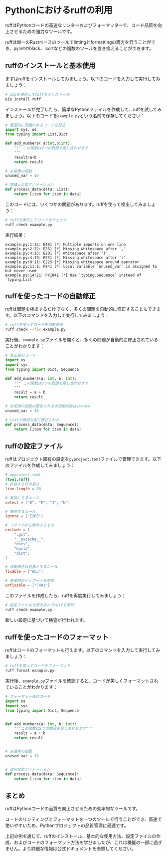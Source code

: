 # Pythonにおけるruffの利用

ruffはPythonコードの高速なリンターおよびフォーマッターで、コード品質を向上させるための強力なツールです。

ruffは単一のRustベースのツールでlintingとformattingの両方を行うことができ、pylintやblack、isortなどの複数のツールを置き換えることができます。

## ruffのインストールと基本使用

まずはruffをインストールしてみましょう。以下のコードを入力して実行してみましょう：

```python
# pipを使用してruffをインストール
pip install ruff
```

インストールが完了したら、簡単なPythonファイルを作成して、ruffを試してみましょう。以下のコードを`example.py`という名前で保存してください：

```python
# 意図的に問題のあるコードを記述
import sys, os
from typing import List,Dict

def add_numbers( a:int,b:int):
    """ この関数は2つの数値を足し合わせます
    """
    result=a+b
    return result

# 未使用の変数
unused_var = 10

# 間違った型アノテーション
def process_data(data: List):
    return [item for item in data]
```

このコードには、いくつかの問題があります。ruffを使って検出してみましょう：

```bash
# ruffを実行してコードをチェック
ruff check example.py
```

実行結果：
```
example.py:1:12: E401 [*] Multiple imports on one line
example.py:2:22: E231 [*] Missing whitespace after ','
example.py:4:13: E201 [*] Whitespace after '('
example.py:4:19: E231 [*] Missing whitespace after ':'
example.py:8:11: E225 [*] Missing whitespace around operator
example.py:11:1: F841 [*] Local variable `unused_var` is assigned to but never used
example.py:14:21: PYI041 [*] Use `typing.Sequence` instead of `typing.List`
```

## ruffを使ったコードの自動修正

ruffは問題を検出するだけでなく、多くの問題を自動的に修正することもできます。以下のコマンドを入力して実行してみましょう：

```bash
# ruffを使ってコードを自動修正
ruff check --fix example.py
```

実行後、`example.py`ファイルを開くと、多くの問題が自動的に修正されていることがわかります：

```python
# 修正後のコード
import os
import sys
from typing import Dict, Sequence

def add_numbers(a: int, b: int):
    """ この関数は2つの数値を足し合わせます
    """
    result = a + b
    return result

# 未使用の変数は警告されるが自動削除はされない
unused_var = 10

# Listが適切な型に修正された
def process_data(data: Sequence):
    return [item for item in data]
```

## ruffの設定ファイル

ruffはプロジェクト固有の設定を`pyproject.toml`ファイルで管理できます。以下のファイルを作成してみましょう：

```toml
# pyproject.toml
[tool.ruff]
# 許容する行の長さ
line-length = 88

# 有効にするルール
select = ["E", "F", "I", "N"]

# 無視するルール
ignore = ["E203"]

# ファイルから除外するもの
exclude = [
    ".git",
    "__pycache__",
    "docs",
    "build",
    "dist",
]

# 自動修正の対象とするルール
fixable = ["ALL"]

# 未使用のインポートを削除
unfixable = ["F401"]
```

このファイルを作成したら、ruffを再度実行してみましょう：

```bash
# 設定ファイルを読み込んでruffを実行
ruff check example.py
```

新しい設定に基づいて検査が行われます。

## ruffを使ったコードのフォーマット

ruffはコードのフォーマットも行えます。以下のコマンドを入力して実行してみましょう：

```bash
# ruffを使ってコードをフォーマット
ruff format example.py
```

実行後、`example.py`ファイルを確認すると、コードが美しくフォーマットされていることがわかります：

```python
# フォーマット後のコード
import os
import sys
from typing import Dict, Sequence


def add_numbers(a: int, b: int):
    """この関数は2つの数値を足し合わせます"""
    result = a + b
    return result


# 未使用の変数
unused_var = 10


# 適切な型アノテーション
def process_data(data: Sequence):
    return [item for item in data]
```

## まとめ

ruffはPythonコードの品質を向上させるための効率的なツールです。

コードのリンティングとフォーマットを一つのツールで行うことができ、高速で使いやすいため、Pythonプロジェクトの品質管理に最適です。

上記の例を通じて、ruffのインストール、基本的な使用方法、設定ファイルの作成、およびコードのフォーマット方法を学びましたが、これは機能の一部に過ぎません。より詳細な情報は公式ドキュメントを参照してください。
